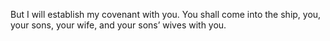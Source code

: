 But I will establish my covenant with you. You shall come into the ship, you, your sons, your wife, and your sons’ wives with you.